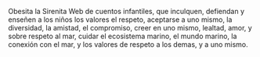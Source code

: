Obesita la Sirenita
Web de cuentos infantiles, que inculquen, defiendan y enseñen a los niños los valores el respeto, aceptarse a uno mismo, la diversidad, la amistad, el compromiso, creer en uno mismo, lealtad, amor, y sobre respeto al mar, cuidar el ecosistema marino, el mundo marino, la conexión con el mar, y los valores de respeto a los demas, y a uno mismo.
